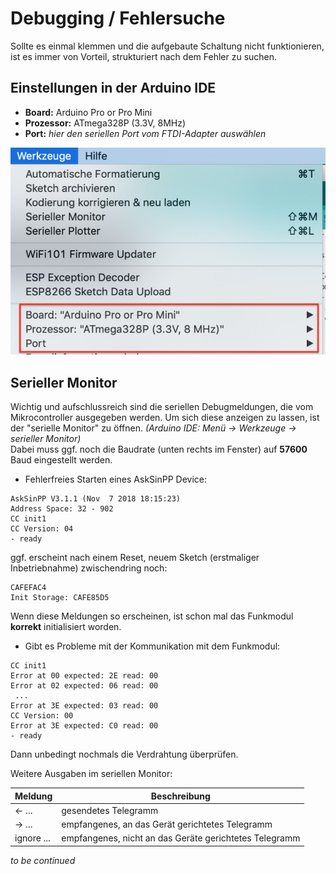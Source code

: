 # Debugging / Fehlersuche

Sollte es einmal klemmen und die aufgebaute Schaltung nicht funktionieren, 
ist es immer von Vorteil, strukturiert nach dem Fehler zu suchen.


## Einstellungen in der Arduino IDE
  - **Board:** Arduino Pro or Pro Mini
  - **Prozessor:** ATmega328P (3.3V, 8MHz)
  - **Port:** _hier den seriellen Port vom FTDI-Adapter auswählen_
 
![Arduino IDE Settings](./images/Arduino_IDE_Settings1.jpg)


## Serieller Monitor
  Wichtig und aufschlussreich sind die seriellen Debugmeldungen, die vom Mikrocontroller ausgegeben werden. Um sich diese anzeigen zu lassen, ist der "serielle Monitor" zu öffnen. _(Arduino IDE: Menü -> Werkzeuge -> serieller Monitor)_<br/>
  Dabei muss ggf. noch die Baudrate (unten rechts im Fenster) auf **57600** Baud eingestellt werden.<br/>
  
  - Fehlerfreies Starten eines AskSinPP Device:
  ```
  AskSinPP V3.1.1 (Nov  7 2018 18:15:23)
  Address Space: 32 - 902
  CC init1
  CC Version: 04
  - ready
  ```
  ggf. erscheint nach einem Reset, neuem Sketch (erstmaliger Inbetriebnahme) zwischendring noch:
  ```
  CAFEFAC4
  Init Storage: CAFE85D5
  ```

  Wenn diese Meldungen so erscheinen, ist schon mal das Funkmodul **korrekt** initialisiert worden.
  
  - Gibt es Probleme mit der Kommunikation mit dem Funkmodul:
  ```
  CC init1
  Error at 00 expected: 2E read: 00
  Error at 02 expected: 06 read: 00
   ...
  Error at 3E expected: 03 read: 00
  CC Version: 00
  Error at 3E expected: C0 read: 00
  - ready
   ```
   Dann unbedingt nochmals die Verdrahtung überprüfen.
  
  
  Weitere Ausgaben im seriellen Monitor:
  
  | Meldung | Beschreibung |
  | ------------- |-------------|
  | <- ... | gesendetes Telegramm |
  | -> ... | empfangenes, an das Gerät gerichtetes Telegramm |
  | ignore ... | empfangenes, nicht an das Geräte gerichtetes Telegramm |
  
  _to be continued_
